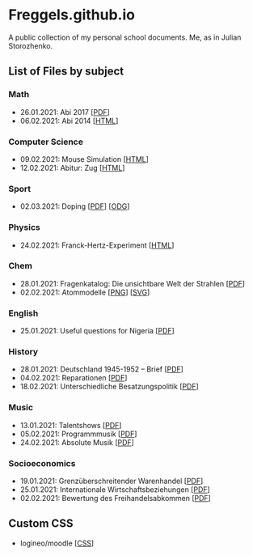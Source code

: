 # Freggels.github.io
A public collection of my personal school documents.
Me, as in Julian Storozhenko.

## List of Files by subject

### Math
+ 26.01.2021: Abi 2017 \[[PDF](./school/math/20210126/doc.pdf)]
+ 06.02.2021: Abi 2014 \[[HTML](./school/math/20210206/doc.html)]

### Computer Science
+ 09.02.2021: Mouse Simulation \[[HTML](./school/cs/20210209/doc.html)\]
+ 12.02.2021: Abitur: Zug \[[HTML](./school/cs/20210212/doc.html)\]

### Sport
+ 02.03.2021: Doping \[[PDF](./school/sport/20210302/doping/file.pdf)] \[[ODG](./school/sport/20210302/doping/file.odg)] 

### Physics
+ 24.02.2021: Franck-Hertz-Experiment \[[HTML](./school/physics/20210224/doc.html)]

### Chem
+ 28.01.2021: Fragenkatalog: Die unsichtbare Welt der Strahlen \[[PDF](./school/chem/20210128/doc.pdf)]
+ 02.02.2021: Atommodelle \[[PNG](./school/chem/20210202/pic.png)] \[[SVG](./school/chem/20210202/pic.svg)]

### English
+ 25.01.2021: Useful questions for Nigeria \[[PDF](./school/english/20210125/doc.pdf)]

### History
+ 28.01.2021: Deutschland 1945-1952 – Brief \[[PDF](./school/history/20210128/doc.pdf)]
+ 04.02.2021: Reparationen \[[PDF](./school/history/20210204/doc.pdf)]
+ 18.02.2021: Unterschiedliche Besatzungspolitik \[[PDF](./school/history/20210218/doc.pdf)]

### Music
+ 13.01.2021: Talentshows \[[PDF](./school/music/20210113/doc.pdf)]
+ 05.02.2021: Programmmusik \[[PDF](./school/music/20210205/doc.pdf)]
+ 24.02.2021: Absolute Musik \[[PDF](./school/music/20210224/doc.pdf)]

### Socioeconomics
+ 19.01.2021: Grenzüberschreitender Warenhandel \[[PDF](./school/social/20210119/doc.pdf)]
+ 25.01.2021: Internationale Wirtschaftsbeziehungen \[[PDF](./school/social/20210125/doc.pdf)]
+ 02.02.2021: Bewertung des Freihandelsabkommen \[[PDF](./school/social/20210202/doc.pdf)]

## Custom CSS
+ logineo/moodle \[[CSS](./other/css/logineo.css)]
